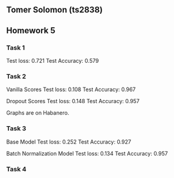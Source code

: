 ## Tomer Solomon (ts2838)
## Homework 5

### Task 1

Test loss: 0.721
Test Accuracy: 0.579

### Task 2

Vanilla Scores
Test loss: 0.108
Test Accuracy: 0.967

Dropout Scores
Test loss: 0.148
Test Accuracy: 0.957

Graphs are on Habanero. 

### Task 3

Base Model
Test loss: 0.252
Test Accuracy: 0.927

Batch Normalization Model
Test loss: 0.134
Test Accuracy: 0.957


### Task 4
